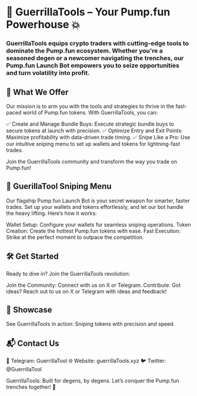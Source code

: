 # 🦍 GuerrillaTools – Your Pump.fun Powerhouse 💥
### GuerrillaTools equips crypto traders with cutting-edge tools to dominate the Pump.fun ecosystem. Whether you're a seasoned degen or a newcomer navigating the trenches, our Pump.fun Launch Bot empowers you to seize opportunities and turn volatility into profit.
## 🚀 What We Offer
Our mission is to arm you with the tools and strategies to thrive in the fast-paced world of Pump.fun tokens. With GuerrillaTools, you can:

✅ Create and Manage Bundle Buys: Execute strategic bundle buys to secure tokens at launch with precision.
✅ Optimize Entry and Exit Points: Maximize profitability with data-driven trade timing.
✅ Snipe Like a Pro: Use our intuitive sniping menu to set up wallets and tokens for lightning-fast trades.

Join the GuerrillaTools community and transform the way you trade on Pump.fun!
## 🦍 GuerillaTool Sniping Menu
Our flagship Pump.fun Launch Bot is your secret weapon for smarter, faster trades. Set up your wallets and tokens effortlessly, and let our bot handle the heavy lifting. Here’s how it works:

Wallet Setup: Configure your wallets for seamless sniping operations.
Token Creation: Create the hottest Pump.fun tokens with ease.
Fast Execution: Strike at the perfect moment to outpace the competition.

## 🛠️ Get Started
Ready to dive in? Join the GuerrillaTools revolution:

Join the Community: Connect with us on X or Telegram.
Contribute: Got ideas? Reach out to us on X or Telegram with ideas and feedback!

## 📸 Showcase
See GuerrillaTools in action:
Sniping tokens with precision and speed.

## 📬 Contact Us

📧 Telegram: GuerrillaTool
🌐 Website: guerrillaTools.xyz
🐦 Twitter: @GuerrillaTool

GuerrillaTools: Built for degens, by degens. Let’s conquer the Pump.fun trenches together! 💪
